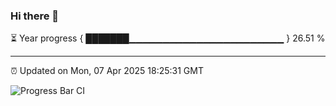 ### Hi there 👋

⏳ Year progress { ███████▁▁▁▁▁▁▁▁▁▁▁▁▁▁▁▁▁▁▁▁▁▁▁ } 26.51 %

---

⏰ Updated on Mon, 07 Apr 2025 18:25:31 GMT

![Progress Bar CI](https://github.com/liununu/liununu/workflows/Progress%20Bar%20CI/badge.svg)
